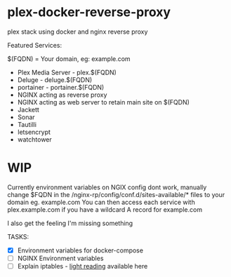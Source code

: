 # plex-docker-reverse-proxy
plex stack using docker and nginx reverse proxy

Featured Services:

$(FQDN) = Your domain, eg: example.com

* Plex Media Server - plex.$(FQDN)
* Deluge - deluge.$(FQDN)
* portainer - portainer.$(FQDN)
* NGINX acting as reverse proxy
* NGINX acting as web server to retain main site on $(FQDN)
* Jackett
* Sonar
* Tautilli
* letsencrypt
* watchtower

# WIP

Currently environment variables on NGIX config dont work, manually change $FQDN in the /nginx-rp/config/conf.d/sites-available/* files to your domain eg. example.com
You can then access each service with plex.example.com if you have a wildcard A record for example.com

I also get the feeling I'm missing something

TASKS:

- [x] Environment variables for docker-compose
- [ ] NGINX Environment variables
- [ ] Explain iptables - [light reading](https://unrouted.io/2017/08/15/docker-firewall/) available here
